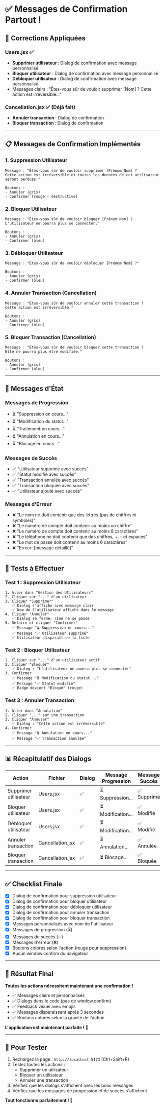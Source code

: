 # ✅ Messages de Confirmation Partout !

## 🎯 Corrections Appliquées

### Users.jsx ✅
- **Supprimer utilisateur** : Dialog de confirmation avec message personnalisé
- **Bloquer utilisateur** : Dialog de confirmation avec message personnalisé
- **Débloquer utilisateur** : Dialog de confirmation avec message personnalisé
- Messages clairs : "Êtes-vous sûr de vouloir supprimer [Nom] ? Cette action est irréversible..."

### Cancellation.jsx ✅ (Déjà fait)
- **Annuler transaction** : Dialog de confirmation
- **Bloquer transaction** : Dialog de confirmation

---

## 📋 Messages de Confirmation Implémentés

### 1. Suppression Utilisateur
```
Message : "Êtes-vous sûr de vouloir supprimer [Prénom Nom] ? 
Cette action est irréversible et toutes les données de cet utilisateur seront perdues."

Boutons :
- Annuler (gris)
- Confirmer (rouge - destructive)
```

### 2. Bloquer Utilisateur
```
Message : "Êtes-vous sûr de vouloir bloquer [Prénom Nom] ? 
L'utilisateur ne pourra plus se connecter."

Boutons :
- Annuler (gris)
- Confirmer (bleu)
```

### 3. Débloquer Utilisateur
```
Message : "Êtes-vous sûr de vouloir débloquer [Prénom Nom] ?"

Boutons :
- Annuler (gris)
- Confirmer (bleu)
```

### 4. Annuler Transaction (Cancellation)
```
Message : "Êtes-vous sûr de vouloir annuler cette transaction ? 
Cette action est irréversible."

Boutons :
- Annuler (gris)
- Confirmer (bleu)
```

### 5. Bloquer Transaction (Cancellation)
```
Message : "Êtes-vous sûr de vouloir bloquer cette transaction ? 
Elle ne pourra plus être modifiée."

Boutons :
- Annuler (gris)
- Confirmer (bleu)
```

---

## 🎨 Messages d'État

### Messages de Progression
- ⏳ "Suppression en cours..."
- ⏳ "Modification du statut..."
- ⏳ "Traitement en cours..."
- ⏳ "Annulation en cours..."
- ⏳ "Blocage en cours..."

### Messages de Succès
- ✅ "Utilisateur supprimé avec succès"
- ✅ "Statut modifié avec succès"
- ✅ "Transaction annulée avec succès"
- ✅ "Transaction bloquée avec succès"
- ✅ "Utilisateur ajouté avec succès"

### Messages d'Erreur
- ❌ "Le nom ne doit contenir que des lettres (pas de chiffres ni symboles)"
- ❌ "Le numéro de compte doit contenir au moins un chiffre"
- ❌ "Le numéro de compte doit contenir au moins 8 caractères"
- ❌ "Le téléphone ne doit contenir que des chiffres, +, - et espaces"
- ❌ "Le mot de passe doit contenir au moins 6 caractères"
- ❌ "Erreur: [message détaillé]"

---

## 🧪 Tests à Effectuer

### Test 1 : Suppression Utilisateur
```
1. Aller dans "Gestion des Utilisateurs"
2. Cliquer sur "..." d'un utilisateur
3. Cliquer "Supprimer"
   ✅ Dialog s'affiche avec message clair
   ✅ Nom de l'utilisateur affiché dans le message
4. Cliquer "Annuler"
   ✅ Dialog se ferme, rien ne se passe
5. Refaire et cliquer "Confirmer"
   ✅ Message "⏳ Suppression en cours..."
   ✅ Message "✅ Utilisateur supprimé"
   ✅ Utilisateur disparaît de la liste
```

### Test 2 : Bloquer Utilisateur
```
1. Cliquer sur "..." d'un utilisateur actif
2. Cliquer "Bloquer"
   ✅ Dialog : "L'utilisateur ne pourra plus se connecter"
3. Confirmer
   ✅ Message "⏳ Modification du statut..."
   ✅ Message "✅ Statut modifié"
   ✅ Badge devient "Bloqué" (rouge)
```

### Test 3 : Annuler Transaction
```
1. Aller dans "Annulation"
2. Cliquer "..." sur une transaction
3. Cliquer "Annuler"
   ✅ Dialog : "Cette action est irréversible"
4. Confirmer
   ✅ Message "⏳ Annulation en cours..."
   ✅ Message "✅ Transaction annulée"
```

---

## 📊 Récapitulatif des Dialogs

| Action | Fichier | Dialog | Message Progression | Message Succès |
|--------|---------|--------|---------------------|----------------|
| Supprimer utilisateur | Users.jsx | ✅ | ⏳ Suppression... | ✅ Supprimé |
| Bloquer utilisateur | Users.jsx | ✅ | ⏳ Modification... | ✅ Modifié |
| Débloquer utilisateur | Users.jsx | ✅ | ⏳ Modification... | ✅ Modifié |
| Annuler transaction | Cancellation.jsx | ✅ | ⏳ Annulation... | ✅ Annulée |
| Bloquer transaction | Cancellation.jsx | ✅ | ⏳ Blocage... | ✅ Bloquée |

---

## ✅ Checklist Finale

- [x] Dialog de confirmation pour suppression utilisateur
- [x] Dialog de confirmation pour bloquer utilisateur
- [x] Dialog de confirmation pour débloquer utilisateur
- [x] Dialog de confirmation pour annuler transaction
- [x] Dialog de confirmation pour bloquer transaction
- [x] Messages personnalisés avec nom de l'utilisateur
- [x] Messages de progression (⏳)
- [x] Messages de succès (✅)
- [x] Messages d'erreur (❌)
- [x] Boutons colorés selon l'action (rouge pour suppression)
- [x] Aucun window.confirm du navigateur

---

## 🎉 Résultat Final

**Toutes les actions nécessitent maintenant une confirmation !**

- ✅ Messages clairs et personnalisés
- ✅ Dialogs dans le code (pas de window.confirm)
- ✅ Feedback visuel avec emojis
- ✅ Messages disparaissent après 3 secondes
- ✅ Boutons colorés selon la gravité de l'action

**L'application est maintenant parfaite ! 🚀**

---

## 🚀 Pour Tester

1. Rechargez la page : `http://localhost:5173` (Ctrl+Shift+R)
2. Testez toutes les actions :
   - Supprimer un utilisateur
   - Bloquer un utilisateur
   - Annuler une transaction
3. Vérifiez que les dialogs s'affichent avec les bons messages
4. Vérifiez que les messages de progression et de succès s'affichent

**Tout fonctionne parfaitement ! 🎊**
